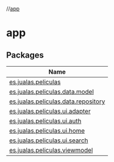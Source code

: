 //[app](index.md)

# app

## Packages

| Name |
|---|
| [es.jualas.peliculas](app/es.jualas.peliculas/index.md) |
| [es.jualas.peliculas.data.model](app/es.jualas.peliculas.data.model/index.md) |
| [es.jualas.peliculas.data.repository](app/es.jualas.peliculas.data.repository/index.md) |
| [es.jualas.peliculas.ui.adapter](app/es.jualas.peliculas.ui.adapter/index.md) |
| [es.jualas.peliculas.ui.auth](app/es.jualas.peliculas.ui.auth/index.md) |
| [es.jualas.peliculas.ui.home](app/es.jualas.peliculas.ui.home/index.md) |
| [es.jualas.peliculas.ui.search](app/es.jualas.peliculas.ui.search/index.md) |
| [es.jualas.peliculas.viewmodel](app/es.jualas.peliculas.viewmodel/index.md) |
